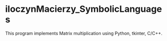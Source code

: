 # iloczynMacierzy_SymbolicLanguages
This program implements Matrix multiplication using Python, tkinter, C/C++.
